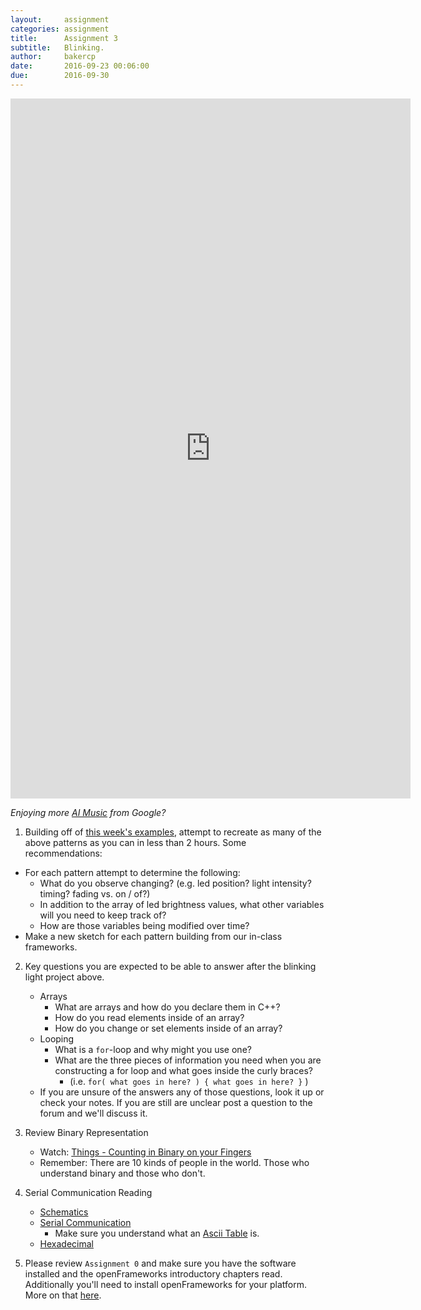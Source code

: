 ```yaml
---
layout:     assignment
categories: assignment
title:      Assignment 3
subtitle:   Blinking.
author:     bakercp
date:       2016-09-23 00:06:00
due:        2016-09-30
---
```



<iframe src="https://player.vimeo.com/video/184083332" width="640" height="1120" frameborder="0" webkitallowfullscreen mozallowfullscreen allowfullscreen></iframe>

_Enjoying more [AI Music](http://www.theverge.com/2016/6/1/11829678/google-magenta-melody-art-generative-artificial-intelligence) from Google?_

1. Building off of [this week's examples](https://github.com/SAIC-ATS/ARTTECH-5010/tree/master/Week_03), attempt to recreate as many of the above patterns as you can in less than 2 hours.  Some recommendations:
  - For each pattern attempt to determine the following:
    - What do you observe changing? (e.g. led position? light intensity? timing? fading vs. on / of?)
    - In addition to the array of led brightness values, what other variables will you need to keep track of?
    - How are those variables being modified over time?
  - Make a new sketch for each pattern building from our in-class frameworks.

2. Key questions you are expected to be able to answer after the blinking light project above.
    - Arrays
        - What are arrays and how do you declare them in C++?
        - How do you read elements inside of an array?
        - How do you change or set elements inside of an array?
    - Looping
        - What is a `for`-loop and why might you use one?
        - What are the three pieces of information you need when you are constructing a for loop and what goes inside the curly braces?
          - (i.e. `for( what goes in here? ) { what goes in here? }`  )
    - If you are unsure of the answers any of those questions, look it up or check your notes.  If you are still are unclear post a question to the forum and we'll discuss it.

2. Review Binary Representation
    - Watch: [Things - Counting in Binary on your Fingers](https://www.youtube.com/watch?v=apCLHmPsC68)
    - Remember: There are 10 kinds of people in the world. Those who understand binary and those who don't.

2. Serial Communication Reading
    - [Schematics](https://learn.sparkfun.com/tutorials/how-to-read-a-schematic)
    - [Serial Communication](https://learn.sparkfun.com/tutorials/serial-communication)
        - Make sure you understand what an [Ascii Table](http://www.asciitable.com/) is.
    - [Hexadecimal](https://learn.sparkfun.com/tutorials/hexadecimal)

1. Please review `Assignment 0` and make sure you have the software installed and the openFrameworks introductory chapters read.  Additionally you'll need to install openFrameworks for your platform.  More on that [here](http://openframeworks.cc/download/).
